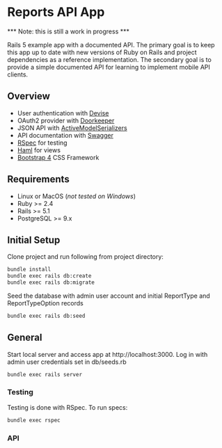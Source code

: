 # Reports API App

*** Note: this is still a work in progress ***

Rails 5 example app with a documented API. The primary goal is to keep this app up to date with new versions of Ruby on Rails and project dependencies as a reference implementation. The secondary goal is to provide a simple documented API for learning to implement mobile API clients.

## Overview
* User authentication with [Devise](https://github.com/plataformatec/devise)
* OAuth2 provider with [Doorkeeper](https://github.com/doorkeeper-gem/doorkeeper)
* JSON API with [ActiveModelSerializers](https://github.com/rails-api/active_model_serializers)
* API documentation with [Swagger](https://github.com/richhollis/swagger-docs)
* [RSpec](http://rspec.info/) for testing
* [Haml](http://haml.info/) for views
* [Bootstrap 4](https://getbootstrap.com/) CSS Framework

## Requirements
* Linux or MacOS (*not tested on Windows*)
* Ruby >= 2.4
* Rails >= 5.1
* PostgreSQL >= 9.x

## Initial Setup
Clone project and run following from project directory:

```bash
bundle install
bundle exec rails db:create
bundle exec rails db:migrate
```

Seed the database with admin user account and initial ReportType and ReportTypeOption records

```bash
bundle exec rails db:seed
```

## General

Start local server and access app at http://localhost:3000.
Log in with admin user credentials set in db/seeds.rb

```bash
bundle exec rails server
```

### Testing
Testing is done with RSpec. To run specs:

```bash
bundle exec rspec
```

### API
